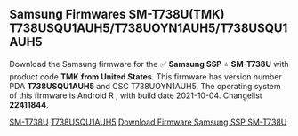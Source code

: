 <h2>Samsung Firmwares SM-T738U(TMK) T738USQU1AUH5/T738UOYN1AUH5/T738USQU1AUH5</h2>
Download the Samsung firmware for the ✅ <strong>Samsung SSP </strong> ⭐ <strong>SM-T738U</strong> with product code <strong>TMK</strong> <strong> from United States</strong>. This firmware has version number PDA <strong>T738USQU1AUH5</strong> and CSC T738UOYN1AUH5. The operating system of this firmware is Android R , with build date 2021-10-04. Changelist <strong>22411844</strong>.


[SM-T738U](https://samfirm.shop/samsung/model/SM-T738U)
[T738USQU1AUH5](https://samfirm.shop/samsung/pda/T738USQU1AUH5)
[Download Firmware Samsung SSP SM-T738U](https://samfirm.shop/samsung/firmware/462267)
